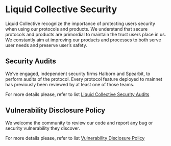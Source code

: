 # Liquid Collective Security

Liquid Collective recognize the importance of protecting users security when using our protocols and products. We understand that secure protocols and products are primordial to maintain the trust users place in us. We constantly aim at improving our products and processes to both serve user needs and preserve user’s safety. 

## Security Audits

We’ve engaged, independent security firms Halborn and Spearbit, to perform audits of the protocol. Every protocol feature deployed to mainnet has previously been reviewed by at least one of those teams.

For more details please, refer to list [Liquid Collective Security Audits](AUDITS.md)

## Vulnerability Disclosure Policy

We welcome the community to review our code and report any bug or security vulnerability they discover.

For more details please, refer to list [Vulnerability Disclosure Policy](VULNERABILITY_DISCLOSURE.md)